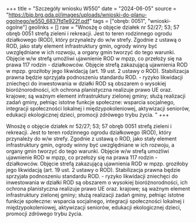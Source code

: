 +++
title = "Szczegóły wniosku W550"
date = "2024-06-05"
source = "https://bip.brg.gda.pl/images/uploads/wnioski-do-planu-ogolnego/w550_6837fd1e922f.pdf"
tags = ["obręb: 0051", "wnioski-ogolne"]
geolinks = []
raw = "Wnosżę o objęcie działek nr 52/27; 53; 57 obręb 0051 strefą zieleni i rekreacji. Jest to teren rodzinnego ogrodu działkowego (ROD), który przynależy do w/w strefy. Zgodnie z ustawą o ROD, jako stały  element infrastruktury gmin, ogrody winny być uwzględniane w ich rozwoju, a organy gmin tworzyć do tego warunki. Objęcie w/w strefą umożliwi ujawnienie ROD w mpzp, co przełoży się na prawa 117 rodzin -  działkowców. Objęcie strefą zakazującą ujawnienia ROD w mpzp. groziłoby jego likwidacją (art. 19 ust. 2 ustawy o ROD). Stabilizacja prawna będzie sprzyjała podnoszeniu standardu ROD. - ryzyko likwidacji zniechęci do inwestowania w działki ROD są obszarem o wysokiej bioróżnorodności, ich ochrona planistyczna realizuje prawo UE oraz. krajowe; są ważnym element infrastruktury zielonej gminy; służą realizacji zadań gminy, pełniąc istotne funkcje społeczne: wsparcia socjalnego, integracji społeczności lokalnej i międzypokoleniowej, aktywizacji seniorów, edukacji ekologicznej dzieci, promocji zdrówego trybu życia. "
+++

Wnosżę o objęcie działek nr 52/27; 53; 57 obręb 0051 strefą zieleni i rekreacji. Jest to teren
rodzinnego ogrodu działkowego (ROD), który przynależy do w/w strefy. Zgodnie z ustawą o ROD, jako stały 
element infrastruktury gmin, ogrody winny być uwzględniane w ich rozwoju, a organy gmin tworzyć do tego
warunki. Objęcie w/w strefą umożliwi ujawnienie ROD w mpzp, co przełoży się na prawa 117 rodzin - 
działkowców. Objęcie strefą zakazującą ujawnienia ROD w mpzp. groziłoby jego likwidacją (art. 19 ust. 2 ustawy
o ROD). Stabilizacja prawna będzie sprzyjała podnoszeniu standardu ROD. - ryzyko likwidacji zniechęci do
inwestowania w działki ROD są obszarem o wysokiej bioróżnorodności, ich ochrona planistyczna realizuje
prawo UE oraz. krajowe; są ważnym element infrastruktury zielonej gminy; służą realizacji zadań gminy, pełniąc
istotne funkcje społeczne: wsparcia socjalnego, integracji społeczności lokalnej i międzypokoleniowej,
aktywizacji seniorów, edukacji ekologicznej dzieci, promocji zdrówego trybu życia.



